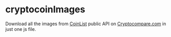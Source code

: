 # cryptocoinImages

Download all the images from [CoinList](http://google.com) public API on [Cryptocompare.com](https://www.cryptocompare.com/) in just one js file.